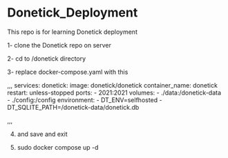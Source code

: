 # Donetick_Deployment
This repo is for learning Donetick deployment

1- clone the Donetick repo on server

2- cd to /donetick directory

3- replace docker-compose.yaml with this

,,,
services:
  donetick:
    image: donetick/donetick
    container_name: donetick
    restart: unless-stopped
    ports:
      - 2021:2021
    volumes:
      - ./data:/donetick-data
      - ./config:/config
    environment:
      - DT_ENV=selfhosted
      - DT_SQLITE_PATH=/donetick-data/donetick.db
      
,,,

4) and save and exit

5) sudo docker compose up -d
